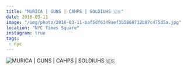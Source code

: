 ```yaml
---
title: "MURICA | GUNS | CAHPS | SOLDIUHS 🇺🇸"
date: 2016-03-11
image: "/img/photo/2016-03-11-baf5df6349aef3b5868712b87c475d5a.jpg"
location: "NYC Times Square"
instagram: true
tags:
 - nyc
---
```


![MURICA | GUNS | CAHPS | SOLDIUHS 🇺🇸](/img/photo/2016-03-11-baf5df6349aef3b5868712b87c475d5a.jpg)
